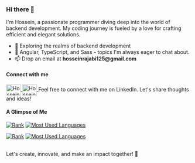 ### Hi there 👋

<p>
    I'm Hossein, a passionate programmer diving deep into the world of backend development. My coding journey is fueled by a love for crafting efficient and elegant solutions.
</p>

<ul>
    <li>🔭 Exploring the realms of backend development</li>
    <li>💬 Angular, TypeScript, and Sass - topics I'm always eager to chat about.</li>
    <li>📫 Drop an email at <strong>hosseinrajabi125@gmail.com</strong></li>
</ul>

#### Connect with me

<a href="https://www.linkedin.com/in/hossein-rajabi/#gh-dark-mode-only" target="blank">
    <img align="center" src="https://github.com/hobert-rj/hobert-rj/assets/96938810/1199ef56-47e5-49f7-8e99-e30f22de2d68#gh-dark-mode-only" alt="Hossein Rajabi LinkedIn" height="30" width="40" />
</a>

<a href="https://www.linkedin.com/in/hossein-rajabi/#gh-light-mode-only" target="blank">
    <img align="center" src="https://github.com/hobert-rj/hobert-rj/assets/96938810/0e5a316e-255a-4ea6-a8f1-e4a1de0b5c29#gh-light-mode-only" alt="Hossein Rajabi LinkedIn" height="30" width="40" />
</a>
Feel free to connect with me on LinkedIn. Let's share thoughts and ideas!


#### A Glimpse of Me

[![Rank](https://github-readme-stats-blush-six-41.vercel.app/api?username=hobert-rj&show_icons=true&show=reviews&hide=issues&layout=compact&theme=dark)](https://github.com/hobert-rj#gh-dark-mode-only)
[![Most Used Languages](https://github-readme-stats-blush-six-41.vercel.app/api/top-langs/?username=hobert-rj&size_weight=0.5&count_weight=0.5&langs_count=10&hide_progress=true&theme=dark)](https://github.com/hobert-rj#gh-dark-mode-only)

[![Rank](https://github-readme-stats-blush-six-41.vercel.app/api?username=hobert-rj&show_icons=true&show=reviews&hide=issues&layout=compact&theme=default)](https://github.com/hobert-rj#gh-light-mode-only)
[![Most Used Languages](https://github-readme-stats-blush-six-41.vercel.app/api/top-langs/?username=hobert-rj&size_weight=0.5&count_weight=0.5&langs_count=10&hide_progress=true&theme=default)](https://github.com/hobert-rj#gh-light-mode-only)

<br>
Let's create, innovate, and make an impact together! 🚀
